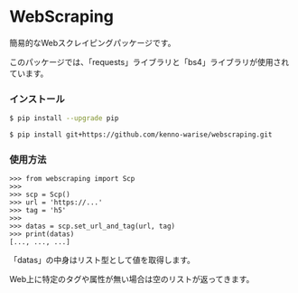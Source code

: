 # WebScraping

簡易的なWebスクレイピングパッケージです。

このパッケージでは、「requests」ライブラリと「bs4」ライブラリが使用されています。

### インストール

```bash
$ pip install --upgrade pip

$ pip install git+https://github.com/kenno-warise/webscraping.git
```

### 使用方法

```
>>> from webscraping import Scp
>>>
>>> scp = Scp()
>>> url = 'https://...'
>>> tag = 'h5'
>>>
>>> datas = scp.set_url_and_tag(url, tag)
>>> print(datas)
[..., ..., ...]
```

「datas」の中身はリスト型として値を取得します。

Web上に特定のタグや属性が無い場合は空のリストが返ってきます。
